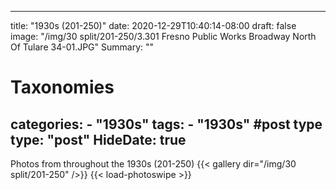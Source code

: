 
---
title: "1930s (201-250)"
date: 2020-12-29T10:40:14-08:00
draft: false
image: "/img/30 split/201-250/3.301 Fresno Public Works Broadway North Of Tulare 34-01.JPG"
Summary: ""
#   Taxonomies
categories:
    - "1930s"
tags:
    - "1930s"
#post type
type: "post"
HideDate: true
---

Photos from throughout the 1930s (201-250)
{{< gallery dir="/img/30 split/201-250" />}} {{< load-photoswipe >}}
